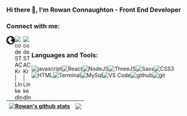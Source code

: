 ### Hi there 👋, I'm Rowan Connaughton - Front End Developer



### Connect with me:

[<img align="left" alt="codeSTACKr.com" width="22px" src="https://raw.githubusercontent.com/iconic/open-iconic/master/svg/globe.svg" />][website]

[<img align="left" alt="codeSTACKr | LinkedIn" width="22px" src="https://cdn.jsdelivr.net/npm/simple-icons@v3/icons/linkedin.svg" />][linkedin]

[<img align="left" alt="codeSTACKr | LinkedIn" width="22px" src="https://cdn.jsdelivr.net/npm/simple-icons@6.7.0/icons/frontendmentor.svg" />][frontend]

<br />

### Languages and Tools:

<img align="left" alt="javascript" src="https://img.shields.io/badge/-JavaScript-000000?style=for-the-badge&logo=javascript" />
<img align="left" alt="React" src="https://img.shields.io/badge/-React-000000?style=for-the-badge&logo=react" />
<img align="left" alt="NodeJS" src="https://img.shields.io/badge/-NodeJs-000000?style=for-the-badge&logo=nodedotjs" />
<img align="left" alt="ThreeJS" src="https://img.shields.io/badge/-ThreeJS-000000?style=for-the-badge&logo=threedotjs" />
<img align="left" alt="Sass" src="https://img.shields.io/badge/-Sass-000000?style=for-the-badge&logo=sass" />
<img align="left" alt="CSS3" src="https://img.shields.io/badge/-CSS3-000000?style=for-the-badge&logo=CSS3" />
<br/>
<img align="left" alt="HTML" src="https://img.shields.io/badge/-HTML5-000000?style=for-the-badge&logo=HTML5" />
<img align="left" alt="Terminal" src="http://img.shields.io/badge/-Termial-000000?style=for-the-badge&logo=windowsterminal" />
<img align="left" alt="MySql" src="https://img.shields.io/badge/-SQL-000000?style=for-the-badge&logo=MySQL&logoColor=ffffff" />
<img align="left" alt="VS Code" src="https://img.shields.io/badge/-VS_Code-000000?style=for-the-badge&logo=visualstudiocode" />
<img align="left" alt="github" src="https://img.shields.io/badge/-GitHub-000000?style=for-the-badge&logo=github" />
<img align="left" alt="git" src="https://img.shields.io/badge/-GitHub-000000?style=for-the-badge&logo=git" />

<br /><br />

| <a href="https://github.com/anuraghazra/github-readme-stats"><img align="center" src="https://github-readme-stats.vercel.app/api?username=rowanconnaughton&show_icons=true&include_all_commits=true&theme=dark&hide_border=true" alt="Rowan's github stats" /></a> | <a href="https://github.com/anuraghazra/github-readme-stats"><img align="center" src="https://github-readme-stats.vercel.app/api/top-langs/?username=rowanconnaughton&layout=compact&theme=dark&hide_border=true" /></a> |
| ------------- | ------------- |


[website]: https://rowanconnaughton.com/
[linkedin]: https://www.linkedin.com/in/rowan-connaughton-b6237211a/
[frontend]: https://www.frontendmentor.io/profile/RowanConnaughton
